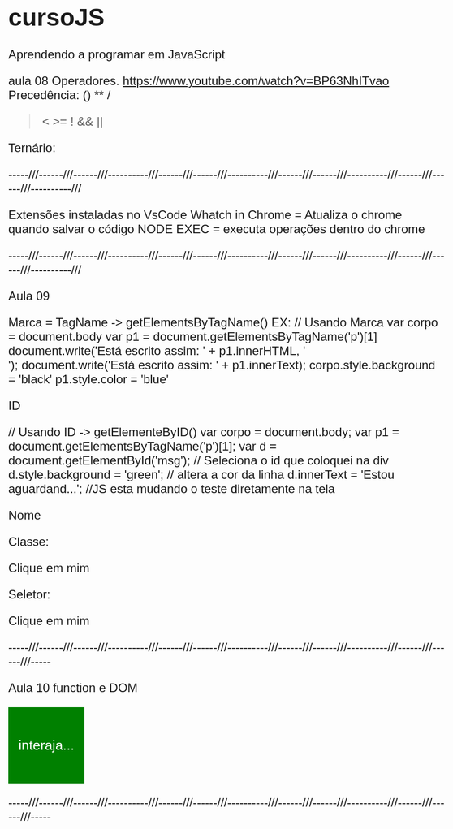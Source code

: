 # cursoJS
Aprendendo a programar em JavaScript


aula 08 Operadores.
https://www.youtube.com/watch?v=BP63NhITvao
Precedência:
() ** /
> < >=
!
&&
||

Ternário:

-----///------///------///----------///------///------///----------///------///------///----------///------///------///----------///

Extensões instaladas no VsCode
Whatch in Chrome = Atualiza o chrome quando salvar o código
NODE EXEC = executa operações dentro do chrome 

-----///------///------///----------///------///------///----------///------///------///----------///------///------///----------///

Aula 09

Marca = TagName -> getElementsByTagName()
EX: 
// Usando Marca
      var corpo = document.body
      var p1 = document.getElementsByTagName('p')[1]
      document.write('Está escrito assim: ' + p1.innerHTML, '</br>');
      document.write('Está escrito assim: ' + p1.innerText);
      corpo.style.background = 'black'
      p1.style.color = 'blue'


ID

 // Usando ID -> getElementeByID()
      var corpo = document.body;
      var p1 = document.getElementsByTagName('p')[1];
      var d = document.getElementById('msg'); // Seleciona o id que coloquei na div
        d.style.background = 'green'; // altera a cor da linha
        d.innerText = 'Estou aguardand...'; //JS esta mudando o teste diretamente na tela

Nome


Classe:

<div id="msg">Clique em mim</div>
    <script>
      // Usando ID 
      var corpo = document.body;
      var p1 = document.getElementsByTagName('p')[1];
      /*
      var d = document.getElementById('msg'); // Seleciona o id que coloquei na div
        d.style.background = 'green'; // altera a cor da linha
        d.innerText = 'Estou aguardando...'; //JS esta mudando o teste diretamente na tela
        */
       var d = document.querySelector('div#msg');
       d.style.background = 'blue';
 </script>

Seletor:

  <div id="msg">Clique em mim</div>
    <script>
      // Usando ID 
      var corpo = document.body;
      var p1 = document.getElementsByTagName('p')[1];
      /*
      var d = document.getElementById('msg'); // Seleciona o id que coloquei na div
        d.style.background = 'green'; // altera a cor da linha
        d.innerText = 'Estou aguardando...'; //JS esta mudando o teste diretamente na tela
        */
       var d = document.querySelector('div#msg'); // # igual a id 
       var d = document.querySelector('div#msg'); // # igual a class 
       d.style.background = 'blue';
</script>

-----///------///------///----------///------///------///----------///------///------///----------///------///------///-----

Aula 10 function e DOM

<!DOCTYPE html>
<html lang="pt-BR">
<head>
    <meta charset="UTF-8">
    <meta name="viewport" content="width=device-width, initial-scale=1.0">
    <title>Evento Dom</title>    
    <style>
        div#area {
            font: normal 20pt Arial;
            background: green;
            color: white;
            width: 150px;
            height: 150px;
            line-height: 150px;
            text-align: center;
        }
    </style>
</head>
<body>
<div var id="area"> 
    interaja...
</div>

<script>
    var a = document.getElementById('area'); //pegando o ID da dive de cima que é AREA
    a.addEventListener('click', clicar); // criando um escuta de evento de clicar 
    a.addEventListener('mouseenter', entrar); // criando uma escuta do evento entrar quando o mouse entrar no quadrado
    a.addEventListener('mouseout', sair); // criando uma escuta do evento de sair de dentro do quadrdo

    // essa funcção indica que eu cliquei no quadrado e mudar a cor do quadrado para vermelho
    function clicar(){ 
        a.innerText = 'Clicou!';
        a.style.background = 'red';
    }
    // essa funcção indica que eu entrei com o mouse no quadrado e mudar a cor do quadrado para amarelo
    function entrar(){
        a.innerText = 'Entrou!';
        a.style.background = 'yellow';
    }
    // essa funcção indica que eu sai com o mouse no quadrado e mudar a cor do quadrado para verde
    function sair() {
        a.innerText = 'Saiu!'
        a.style.background = 'green';
    }
</script>
</body>
</html>


-----///------///------///----------///------///------///----------///------///------///----------///------///------///-----


<!DOCTYPE html>
<html lang="pt-BR">
<head>
    <meta charset="UTF-8">
    <meta name="viewport" content="width=device-width, initial-scale=1.0">
    <title>Somando Numeros</title>
    <style>
        body {
            font: normal 18pt Arial;
        }

        input {
            font: normal 18pt Arial;
            width: 100px;
        }
        div#res{
            margin-top: 20px;
            
        }

        
    </style>
</head>
<body> 
    <h1>Somando Valores</h1> 
    <input type="number" name="txtn1" id="txtn1"> + 
    <input type="number" name="txtn2" id="txtn2">
    <input type="button" value="Somar" onclick="somar()">
    <div id="res">Resultado</div>
    <script>
        function somar(){
            var tn1 = document.getElementById('txtn1'); // caixa de texto selecionando o ID txtn1 que vem do input [   ]
            var tn2 = document.querySelector(`input#txtn2`); // caixa de texto selecionando o input todo com o querySelector # ID
            var res = document.querySelector(`div#res`); // evento de click do mouse no botão somar selecionando o input # ID
            var n1 = Number(tn1.value); //coletando o valor digitado no input caixa 1 Number pq tem que converter os dados do input
            var n2 = Number(tn2.value); //coletando o valor digitado no input caixa 2 Number pq tem que converter os dados do input
            var somar = n1 + n2 // variavel de soma com o campo 1 e 2 
            res.innerHTML = `A soma dos valores ${n1} mais o ${n2} é igual a <strong>${somar}</strong>.`
            // res.innerHTML é a troca do texto da palavra resultado setado na DIV ${} seta quais valores aparecem no texto ex: n1 =2 mais o n2=3 ${somar} é igual a = 5.
        }
    </script>
</body>
</html>